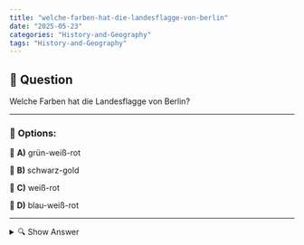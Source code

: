```yaml
---
title: "welche-farben-hat-die-landesflagge-von-berlin"
date: "2025-05-23"
categories: "History-and-Geography"
tags: "History-and-Geography"
---
```


## 📌 **Question**

Welche Farben hat die Landesflagge von Berlin?



---

### 📝 **Options:**

🔘 **A)** grün-weiß-rot

🔘 **B)** schwarz-gold

🔘 **C)** weiß-rot

🔘 **D)** blau-weiß-rot

---

<details>
  <summary>🔍 Show Answer</summary>

  <p>
💡  <b>Correct Answer:</b>  c
  </p>
  <p>
    📖<b>Explanation:</b>
    Berlin, die Hauptstadt von Deutschland, hat eine eigene Landesflagge, die in offiziellen und historischen Kontexten verwendet wird. Die Flagge ist ein wesentliches Symbol der Identität und Unterscheidung der Stadt. Sie zu kennen, ist wichtig für das Verständnis der kulturellen und politischen Ikonographie Deutschlands. Die Farben und Muster der Flagge sind festgelegt und symbolisieren oft bestimmte geschichtliche oder regionale Bedeutungen. Wenn man nach den Farben der Flagge von Berlin fragt, sucht man nach der spezifischen Kombination, die die Stadt offiziell repräsentiert.
  </p>
</details>
